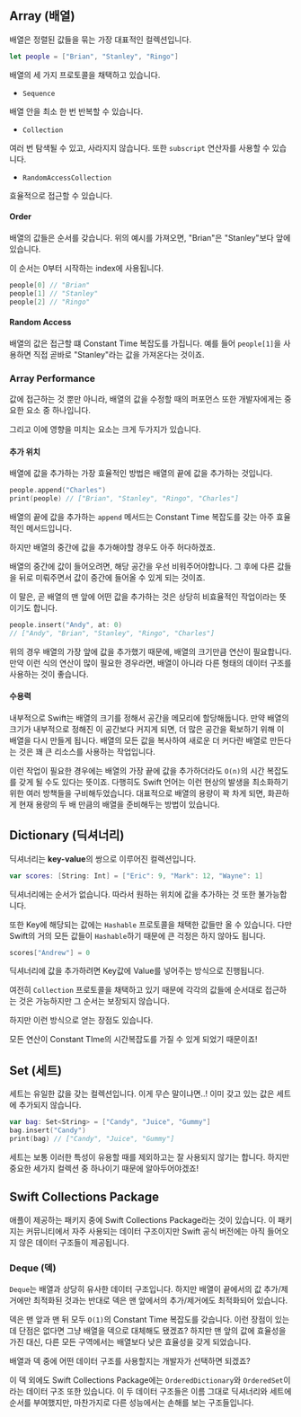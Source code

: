
## Array (배열)

배열은 정렬된 값들을 묶는 가장 대표적인 컬렉션입니다.

``` Swift
let people = ["Brian", "Stanley", "Ringo"]
```

배열의 세 가지 프로토콜을 채택하고 있습니다.

- `Sequence`

배열 안을 최소 한 번 반복할 수 있습니다.

- `Collection`

여러 번 탐색될 수 있고, 사라지지 않습니다. 또한 `subscript` 연산자를 사용할 수 있습니다.

- `RandomAccessCollection`

효율적으로 접근할 수 있습니다.

#### Order

배열의 값들은 순서를 갖습니다. 위의 예시를 가져오면, "Brian"은 "Stanley"보다 앞에 있습니다.

이 순서는 0부터 시작하는 index에 사용됩니다.

``` Swift
people[0] // "Brian"
people[1] // "Stanley"
people[2] // "Ringo"
```

#### Random Access

배열의 값은 접근할 떄 Constant Time 복잡도를 가집니다.
예를 들어 `people[1]`을 사용하면 직접 곧바로 "Stanley"라는 값을 가져온다는 것이죠.

### Array Performance

값에 접근하는 것 뿐만 아니라, 배열의 값을 수정할 때의 퍼포먼스 또한 개발자에게는 중요한 요소 중 하나입니다.

그리고 이에 영향을 미치는 요소는 크게 두가지가 있습니다.

#### 추가 위치

배열에 값을 추가하는 가장 효율적인 방법은 배열의 끝에 값을 추가하는 것입니다.

``` Swift
people.append("Charles")
print(people) // ["Brian", "Stanley", "Ringo", "Charles"]
```

배열의 끝에 값을 추가하는 `append` 메서드는 Constant Time 복잡도를 갖는 아주 효율적인 메서드입니다.

하지만 배열의 중간에 값을 추가해야할 경우도 아주 허다하겠죠.

배열의 중간에 값이 들어오려면, 해당 공간을 우선 비워주어야합니다. 그 후에 다른 값들을 뒤로 미뤄주면서 값이 중간에 들어올 수 있게 되는 것이죠.

이 말은, 곧 배열의 맨 앞에 어떤 값을 추가하는 것은 상당히 비효율적인 작업이라는 뜻이기도 합니다.

``` Swift
people.insert("Andy", at: 0)
// ["Andy", "Brian", "Stanley", "Ringo", "Charles"]
```

위의 경우 배열의 가장 앞에 값을 추가했기 때문에, 배열의 크기만큼 연산이 필요합니다.
만약 이런 식의 연산이 많이 필요한 경우라면, 배열이 아니라 다른 형태의 데이터 구조를 사용하는 것이 좋습니다.

#### 수용력

내부적으로 Swift는 배열의 크기를 정해서 공간을 메모리에 할당해둡니다.
만약 배열의 크기가 내부적으로 정해진 이 공간보다 커지게 되면, 더 많은 공간을 확보하기 위해 이 배열을 다시 만들게 됩니다.
배열의 모든 값을 복사하여 새로운 더 커다란 배열로 만든다는 것은 꽤 큰 리소스를 사용하는 작업입니다.

이런 작업이 필요한 경우에는 배열의 가장 끝에 값을 추가하더라도 `O(n)`의 시간 복잡도를 갖게 될 수도 있다는 뜻이죠.
다행히도 Swift 언어는 이런 현상의 발생을 최소화하기 위한 여러 방책들을 구비해두었습니다.
대표적으로 배열의 용량이 꽉 차게 되면, 화끈하게 현재 용량의 두 배 만큼의 배열을 준비해두는 방법이 있습니다.

## Dictionary (딕셔너리)

딕셔너리는 **key-value**의 쌍으로 이루어진 컬렉션입니다.

``` Swift
var scores: [String: Int] = ["Eric": 9, "Mark": 12, "Wayne": 1]
```

딕셔너리에는 순서가 없습니다. 따라서 원하는 위치에 값을 추가하는 것 또한 불가능합니다.

또한 Key에 해당되는 값에는 `Hashable` 프로토콜을 채택한 값들만 올 수 있습니다. 다만 Swift의 거의 모든 값들이 `Hashable`하기 때문에 큰 걱정은 하지 않아도 됩니다.

``` Swift
scores["Andrew"] = 0
```

딕셔너리에 값을 추가하려면 Key값에 Value를 넣어주는 방식으로 진행됩니다.

여전히 `Collection` 프로토콜을 채택하고 있기 때문에 각각의 값들에 순서대로 접근하는 것은 가능하지만 그 순서는 보장되지 않습니다.

하지만 이런 방식으로 얻는 장점도 있습니다.

모든 연산이 Constant TIme의 시간복잡도를 가질 수 있게 되었기 때문이죠!

## Set (세트)

세트는 유일한 값을 갖는 컬렉션입니다. 이게 무슨 말이냐면..! 이미 갖고 있는 값은 세트에 추가되지 않습니다.

``` Swift
var bag: Set<String> = ["Candy", "Juice", "Gummy"]
bag.insert("Candy")
print(bag) // ["Candy", "Juice", "Gummy"]
```

세트는 보통 이러한 특성이 유용할 때를 제외하고는 잘 사용되지 않기는 합니다.
하지만 중요한 세가지 컬렉션 중 하나이기 때문에 알아두어야겠죠!

## Swift Collections Package

애플이 제공하는 패키지 중에 Swift Collections Package라는 것이 있습니다.
이 패키지는 커뮤니티에서 자주 사용되는 데이터 구조이지만 Swift 공식 버전에는 아직 들어오지 않은 데이터 구조들이 제공됩니다.

### Deque (덱)

`Deque`는 배열과 상당히 유사한 데이터 구조입니다.
하지만 배열이 끝에서의 값 추가/제거에만 최적화된 것과는 반대로 덱은 맨 앞에서의 추가/제거에도 최적화되어 있습니다.

덱은 맨 앞과 맨 뒤 모두 `O(1)`의 Constant Time 복잡도를 갖습니다.
이런 장점이 있는데 단점은 없다면 그냥 배열을 덱으로 대체해도 됐겠죠?
하지만 맨 앞의 값에 효율성을 가진 대신, 다른 모든 구역에서는 배열보다 낮은 효율성을 갖게 되었습니다.

배열과 덱 중에 어떤 데이터 구조를 사용할지는 개발자가 선택하면 되겠죠?

이 덱 외에도 Swift Collections Package에는 `OrderedDictionary`와 `OrderedSet`이라는 데이터 구조 또한 있습니다.
이 두 데이터 구조들은 이름 그대로 딕셔너리와 세트에 순서를 부여했지만, 마찬가지로 다른 성능에서는 손해를 보는 구조들입니다.
